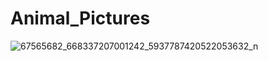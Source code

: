 # Animal_Pictures

![67565682_668337207001242_5937787420522053632_n](https://user-images.githubusercontent.com/46280184/62226989-096a7380-b3b3-11e9-8089-55de0df8ff10.jpg)

